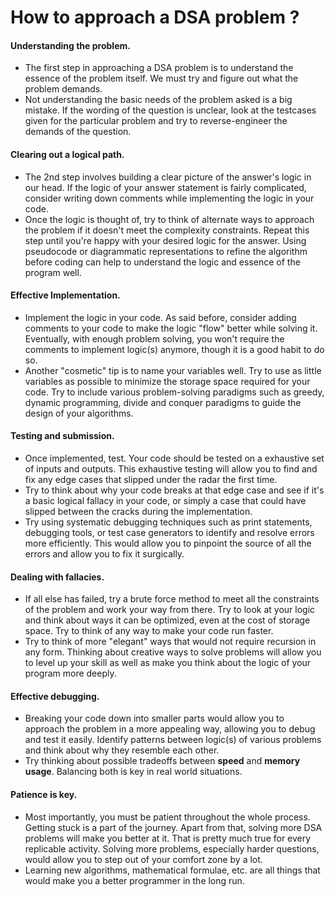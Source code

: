 # How to approach a DSA problem ?
#### Understanding the problem.
- The first step in approaching a DSA problem is to understand the essence of the problem itself. We must try and figure out what the problem demands. 
- Not understanding the basic needs of the problem asked is a big mistake. If the wording of the question is unclear, look at the testcases given for the particular problem and try to reverse-engineer the demands of the question.
#### Clearing out a logical path.
- The 2nd step involves building a clear picture of the answer's logic in our head. If the logic of your answer statement is fairly complicated, consider writing down comments while implementing the logic in your code. 
- Once the logic is thought of, try to think of alternate ways to approach the problem if it doesn't meet the complexity constraints. Repeat this step until you're happy with your desired logic for the answer. Using pseudocode or diagrammatic representations to refine the algorithm before coding can help to understand the logic and essence of the program well.
#### Effective Implementation. 
- Implement the logic in your code. As said before, consider adding comments to your code to make the logic "flow" better while solving it. Eventually, with enough problem solving, you won't require the comments to implement logic(s) anymore, though it is a good habit to do so. 
- Another "cosmetic" tip is to name your variables well. Try to use as little variables as possible to minimize the storage space required for your code. Try to include various problem-solving paradigms such as greedy, dynamic programming, divide and conquer paradigms to guide the design of your algorithms.
#### Testing and submission.
- Once implemented, test. Your code should be tested on a exhaustive set of inputs and outputs. This exhaustive testing will allow you to find and fix any edge cases that slipped under the radar the first time. 
- Try to think about why your code breaks at that edge case and see if it's a basic logical fallacy in your code, or simply a case that could have slipped between the cracks during the implementation. 
- Try  using systematic debugging techniques such as print statements, debugging tools, or test case generators to identify and resolve errors more efficiently. This would allow you to pinpoint the source of all the errors and allow you to fix it surgically.
#### Dealing with fallacies.
- If all else has failed, try a brute force method to meet all the constraints of the problem and work your way from there. Try to look at your logic and think about ways it can be optimized, even at the cost of storage space. Try to think of any way to make your code run faster. 
- Try to think of more "elegant" ways that would not require recursion in any form. Thinking about creative ways to solve problems will allow you to level up your skill as well as make you think about the logic of your program more deeply.
#### Effective debugging.
- Breaking your code down into smaller parts would allow you to approach the problem in a more appealing way, allowing you to debug and test it easily. Identify patterns between logic(s) of various problems and think about why they resemble each other. 
- Try thinking about possible tradeoffs between **speed** and **memory usage**. Balancing both is key in real world situations. 
#### Patience is key.
- Most importantly, you must be patient throughout the whole process. Getting stuck is a part of the journey. Apart from that, solving more DSA problems will make you better at it. That is pretty much true for every replicable activity. Solving more problems, especially harder questions, would allow you to step out of your comfort zone by a lot. 
- Learning new algorithms, mathematical formulae, etc. are all things that would make you a better programmer in the long run. 
